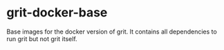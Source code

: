 # grit-docker-base
Base images for the docker version of grit. It contains all dependencies to run grit but not grit itself.
